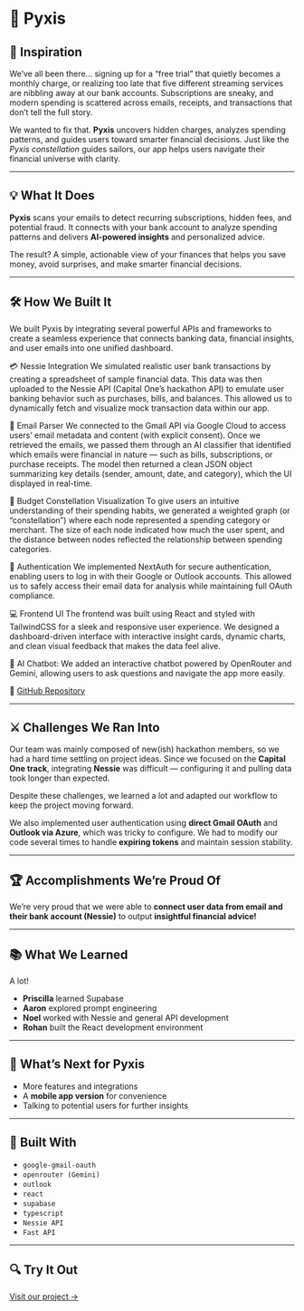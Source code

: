 # 💫 Pyxis

## 🧭 Inspiration
We’ve all been there... signing up for a “free trial” that quietly becomes a monthly charge, or realizing too late that five different streaming services are nibbling away at our bank accounts. Subscriptions are sneaky, and modern spending is scattered across emails, receipts, and transactions that don’t tell the full story.  

We wanted to fix that. **Pyxis** uncovers hidden charges, analyzes spending patterns, and guides users toward smarter financial decisions. Just like the *Pyxis constellation* guides sailors, our app helps users navigate their financial universe with clarity.

---

## 💡 What It Does
**Pyxis** scans your emails to detect recurring subscriptions, hidden fees, and potential fraud. It connects with your bank account to analyze spending patterns and delivers **AI-powered insights** and personalized advice.  

The result? A simple, actionable view of your finances that helps you save money, avoid surprises, and make smarter financial decisions.

---

## 🛠️ How We Built It

We built Pyxis by integrating several powerful APIs and frameworks to create a seamless experience that connects banking data, financial insights, and user emails into one unified dashboard.

💳 Nessie Integration
We simulated realistic user bank transactions by creating a spreadsheet of sample financial data. This data was then uploaded to the Nessie API (Capital One’s hackathon API) to emulate user banking behavior such as purchases, bills, and balances. This allowed us to dynamically fetch and visualize mock transaction data within our app.

📧 Email Parser
We connected to the Gmail API via Google Cloud to access users’ email metadata and content (with explicit consent). Once we retrieved the emails, we passed them through an AI classifier that identified which emails were financial in nature — such as bills, subscriptions, or purchase receipts. The model then returned a clean JSON object summarizing key details (sender, amount, date, and category), which the UI displayed in real-time.

🌌 Budget Constellation Visualization
To give users an intuitive understanding of their spending habits, we generated a weighted graph (or “constellation”) where each node represented a spending category or merchant. The size of each node indicated how much the user spent, and the distance between nodes reflected the relationship between spending categories.

🔐 Authentication
We implemented NextAuth for secure authentication, enabling users to log in with their Google or Outlook accounts. This allowed us to safely access their email data for analysis while maintaining full OAuth compliance.

💻 Frontend UI
The frontend was built using React and styled with TailwindCSS for a sleek and responsive user experience. We designed a dashboard-driven interface with interactive insight cards, dynamic charts, and clean visual feedback that makes the data feel alive. 

🤖 AI Chatbot: We added an interactive chatbot powered by OpenRouter and Gemini, allowing users to ask questions and navigate the app more easily.


🔗 [GitHub Repository](https://github.com/CSB-Noel/hack25)

---

## ⚔️ Challenges We Ran Into
Our team was mainly composed of new(ish) hackathon members, so we had a hard time settling on project ideas. Since we focused on the **Capital One track**, integrating **Nessie** was difficult — configuring it and pulling data took longer than expected.  

Despite these challenges, we learned a lot and adapted our workflow to keep the project moving forward.  

We also implemented user authentication using **direct Gmail OAuth** and **Outlook via Azure**, which was tricky to configure. We had to modify our code several times to handle **expiring tokens** and maintain session stability.

---

## 🏆 Accomplishments We’re Proud Of
We’re very proud that we were able to **connect user data from email and their bank account (Nessie)** to output **insightful financial advice!**

---

## 📚 What We Learned
A lot!  
- **Priscilla** learned Supabase  
- **Aaron** explored prompt engineering  
- **Noel** worked with Nessie and general API development 
- **Rohan** built the React development environment  

---

## 🚀 What’s Next for Pyxis
- More features and integrations  
- A **mobile app version** for convenience  
- Talking to potential users for further insights  

---

## 🧩 Built With
- `google-gmail-oauth`  
- `openrouter (Gemini)`  
- `outlook`  
- `react`  
- `supabase`  
- `typescript`
- `Nessie API`
- `Fast API`

---

## 🔍 Try It Out
[Visit our project →](https://github.com/CSB-Noel/hack25)
